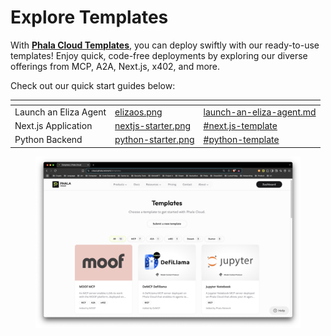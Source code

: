 # Explore Templates



With [**Phala Cloud Templates**](https://cloud.phala.network/templates), you can deploy swiftly with our ready-to-use templates! Enjoy quick, code-free deployments by exploring our diverse offerings from MCP, A2A, Next.js, x402, and more.

Check out our quick start guides below:

<table data-view="cards"><thead><tr><th></th><th data-hidden data-card-cover data-type="files"></th><th data-hidden data-card-target data-type="content-ref"></th></tr></thead><tbody><tr><td>Launch an Eliza Agent</td><td><a href="../../../.gitbook/assets/elizaos.png">elizaos.png</a></td><td><a href="launch-an-eliza-agent.md">launch-an-eliza-agent.md</a></td></tr><tr><td>Next.js Application</td><td><a href="../../../.gitbook/assets/nextjs-starter.png">nextjs-starter.png</a></td><td><a href="start-from-template.md#next.js-template">#next.js-template</a></td></tr><tr><td>Python Backend</td><td><a href="../../../.gitbook/assets/python-starter.png">python-starter.png</a></td><td><a href="start-from-template.md#python-template">#python-template</a></td></tr></tbody></table>

<figure><img src="../../../.gitbook/assets/image (23).png" alt=""><figcaption></figcaption></figure>
